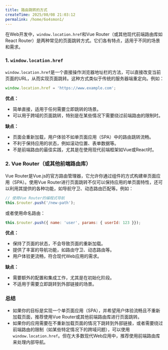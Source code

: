 ```yaml
---
title: 路由跳转的方式
createTime: 2025/08/08 21:03:12
permalink: /home/6o4smon1/
---
```

在Web开发中，`window.location.href`和Vue Router（或其他现代前端路由库如React Router）是两种常见的页面跳转方式。它们各有特点，适用于不同的场景和需求。

### 1. `window.location.href`

`window.location.href`是一个直接操作浏览器地址栏的方法，可以直接改变当前页面的URL，从而实现页面跳转。这种方式类似于传统的服务器端重定向。例如：

```javascript
window.location.href = 'https://www.example.com';
```

**优点：**

- 简单直接，适用于任何需要立即跳转的场景。
- 可以用于跨域的页面跳转，特别是在某些情况下需要绕过前端路由的限制时。

**缺点：**

- 页面会重新加载，用户体验不如单页面应用（SPA）中的路由跳转流畅。
- 不利于保持应用的状态，例如滚动位置、表单数据等。
- 不是前端路由的最佳实践，尤其是在使用现代前端框架如Vue或React时。

### 2. Vue Router（或其他前端路由库）

Vue Router是Vue.js的官方路由管理器，它允许你通过组件的方式构建单页面应用（SPA）。使用Vue Router进行页面跳转不仅可以保持应用的单页面特性，还可以利用其提供的各种功能，如导航守卫、动态路由匹配等。例如：

```javascript
// 使用Vue Router的编程式导航
this.$router.push('/new-path');
```

或者使用命名路由：

```javascript
this.$router.push({ name: 'user', params: { userId: 123 }});
```

**优点：**

- 保持了页面的状态，不会导致页面的重新加载。
- 提供了丰富的导航功能，如路由守卫、动态路由等。
- 用户体验更流畅，符合现代Web应用的需求。

**缺点：**

- 需要额外的配置和集成工作，尤其是在初始化阶段。
- 不适用于需要立即跳转到外部链接的场景。

### 总结

- 如果你的目标是实现一个单页面应用（SPA），并希望用户体验流畅且不重新加载页面，推荐使用Vue Router或其他前端路由库进行页面跳转。
- 如果你的应用需要在不重新加载页面的情况下跳转到外部链接，或者需要绕过前端路由的限制（如某些特定情况下的跨域问题），可以使用`window.location.href`。但在大多数现代Web应用中，推荐使用前端路由库来处理内部导航。
